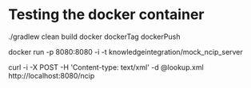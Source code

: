 

# Testing the docker container

./gradlew clean build docker dockerTag dockerPush

docker run -p 8080:8080 -i -t knowledgeintegration/mock_ncip_server


curl -i -X POST -H 'Content-type: text/xml' -d @lookup.xml http://localhost:8080/ncip

